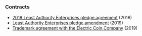 ### Contracts

- [2018 Least Authority Enterprises pledge agreement](/about/contracts/2018_LAE_ZF_pledge.pdf) (2018)
- [Least Authority Enterprises pledge amendment](/about/contracts/2019_LAE_ZF_pledge_amendment.pdf) (2019)
- [Trademark agreement with the Electric Coin Company](/about/contracts/2019_ECC_ZFND_TM_agreement.pdf) (2019)

